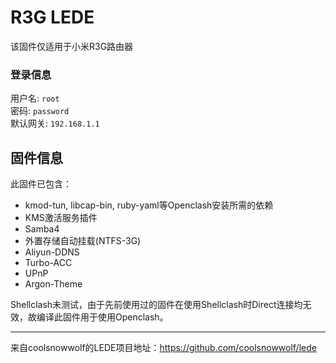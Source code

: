 # R3G LEDE 

该固件仅适用于小米R3G路由器

### 登录信息

用户名: 
```root```  
密码: 
```password```  
默认网关: 
```192.168.1.1```  

## 固件信息

此固件已包含：  
<ul>
    <li>kmod-tun, libcap-bin, ruby-yaml等Openclash安装所需的依赖  
    <li>KMS激活服务插件  
    <li>Samba4  
    <li>外置存储自动挂载(NTFS-3G)
    <li>Aliyun-DDNS
    <li>Turbo-ACC
    <li>UPnP
    <li>Argon-Theme
</ul>  

Shellclash未测试，由于先前使用过的固件在使用Shellclash时Direct连接均无效，故编译此固件用于使用Openclash。

---------------
来自coolsnowwolf的LEDE项目地址：https://github.com/coolsnowwolf/lede

